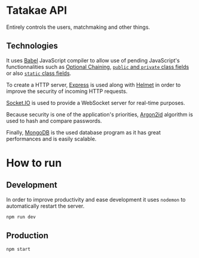 # Tatakae API
Entirely controls the users, matchmaking and other things.

## Technologies
It uses [Babel](https://babeljs.io/) JavaScript compiler to allow use of pending JavaScript's functionnalities such as [Optional Chaining](https://tc39.es/proposal-optional-chaining/), [`public` and `private` class fields](https://tc39.es/proposal-class-fields/) or also [`static` class fields](https://tc39.es/proposal-static-class-features/).

To create a HTTP server, [Express](https://expressjs.com/) is used along with [Helmet](https://helmetjs.github.io/) in order to improve the security of incoming HTTP requests.

[Socket.IO](https://socket.io/) is used to provide a WebSocket server for real-time purposes.

Because security is one of the application's priorities, [Argon2id](https://en.wikipedia.org/wiki/Argon2) algorithm is used to hash and compare passwords.

Finally, [MongoDB](https://www.mongodb.com/) is the used database program as it has great performances and is easily scalable.

# How to run
## Development
In order to improve productivity and ease development it uses `nodemon` to automatically restart the server.
```bash
npm run dev
```
## Production
```bash
npm start
```

